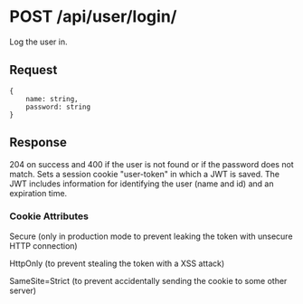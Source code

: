 # POST /api/user/login/

Log the user in.

## Request

```
{
    name: string,
    password: string
}
```

## Response

204 on success and 400 if the user is not found or if the password does not match.
Sets a session cookie "user-token" in which a JWT is saved. The JWT includes information for identifying the user (name and id) and an expiration time.

### Cookie Attributes

Secure (only in production mode to prevent leaking the token with unsecure HTTP connection)

HttpOnly (to prevent stealing the token with a XSS attack)

SameSite=Strict (to prevent accidentally sending the cookie to some other server)

